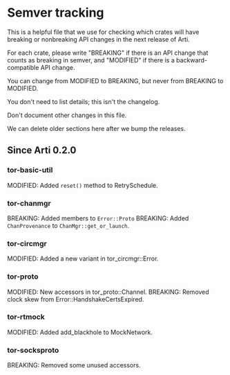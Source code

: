 # Semver tracking

This is a helpful file that we use for checking which crates will have
breaking or nonbreaking API changes in the next release of Arti.

For each crate, please write "BREAKING" if there is an API change that counts
as breaking in semver, and "MODIFIED" if there is a backward-compatible API
change.

You can change from MODIFIED to BREAKING, but never from BREAKING to
MODIFIED.

You don't need to list details; this isn't the changelog.

Don't document other changes in this file.

We can delete older sections here after we bump the releases.

## Since Arti 0.2.0

### tor-basic-util

MODIFIED: Added `reset()` method to RetrySchedule.

### tor-chanmgr

BREAKING: Added members to `Error::Proto`
BREAKING: Added `ChanProvenance` to `ChanMgr::get_or_launch`.

### tor-circmgr

MODIFIED: Added a new variant in tor_circmgr::Error.

### tor-proto

MODIFIED: New accessors in tor_proto::Channel.
BREAKING: Removed clock skew from Error::HandshakeCertsExpired.

### tor-rtmock

MODIFIED: Added add_blackhole to MockNetwork.

### tor-socksproto

BREAKING: Removed some unused accessors.
